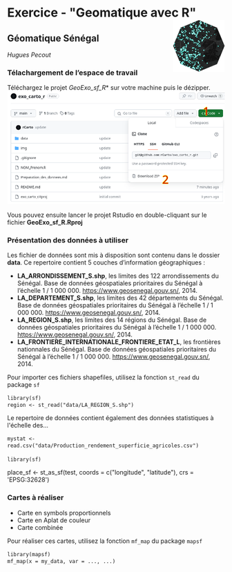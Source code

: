 # Exercice - "Geomatique avec R" <img src="img/logo.png" align="right" width="120"/>

## Géomatique Sénégal

*Hugues Pecout*

### Télachargement de l’espace de travail

Téléchargez le projet *GeoExo_sf_R** sur votre
machine puis le dézipper.   
![](img/download.png)

Vous pouvez ensuite lancer le projet Rstudio en double-cliquant sur le fichier **GeoExo_sf_R.Rproj** 

### Présentation des données à utiliser

Les fichier de données sont mis à disposition sont contenu dans le dossier **data**.
Ce repertoire contient 5 couches d’information géographiques :

- **LA_ARRONDISSEMENT_S.shp**, les limites des 122 arrondissements du Sénégal. Base de données géospatiales prioritaires du Sénégal à l’échelle 1 / 1 000 000. https://www.geosenegal.gouv.sn/, 2014.
- **LA_DEPARTEMENT_S.shp**, les limites des 42 départements du Sénégal. Base de données géospatiales prioritaires du Sénégal à l’échelle 1 / 1 000 000. https://www.geosenegal.gouv.sn/, 2014.
- **LA_REGION_S.shp**, les limites des 14 régions du Sénégal. Base de données géospatiales prioritaires du Sénégal à l’échelle 1 / 1 000 000. https://www.geosenegal.gouv.sn/, 2014.
- **LA_FRONTIERE_INTERNATIONALE_FRONTIERE_ETAT_L**, les frontières nationnales du Sénégal. Base de données géospatiales prioritaires du Sénégal à l’échelle 1 / 1 000 000. https://www.geosenegal.gouv.sn/, 2014.

Pour importer ces fichiers shapefiles, utilisez la fonction `st_read` du package `sf`

    library(sf)
    region <- st_read("data/LA_REGION_S.shp")
    
    
Le repertoire de données contient également des données statistiques à l'échelle des...    

    mystat <- read.csv("data/Production_rendement_superficie_agricoles.csv")
    
    library(sf)
place_sf <- st_as_sf(test, 
                     coords = c("longitude", "latitude"), 
                     crs = 'EPSG:32628')



### Cartes à réaliser

- Carte en symbols proportionnels
- Carte en Aplat de couleur
- Carte combinée


Pour réaliser ces cartes, utilisez la fonction `mf_map` du package `mapsf`

    library(mapsf)
    mf_map(x = my_data, var = ..., ...)



